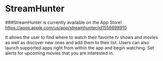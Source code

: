 # StreamHunter
###StreamHunter is currently available on the App Store! https://apps.apple.com/us/app/streamhunter/id1556698910

It allows the user to find where to watch their favorite tv shows and movies as well as discover new ones and add them to their list.
Users can also launch supported apps right from within the app and begin watching. Set alerts for upcoming movies that you are interested in.
